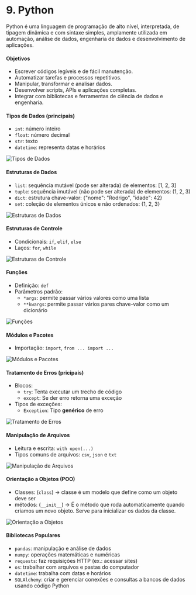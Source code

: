 # 9. Python

Python é uma linguagem de programação de alto nível, interpretada, de tipagem dinâmica e com sintaxe simples, amplamente utilizada em automação, análise de dados, engenharia de dados e desenvolvimento de aplicações.

#### Objetivos

- Escrever códigos legíveis e de fácil manutenção.  
- Automatizar tarefas e processos repetitivos.  
- Manipular, transformar e analisar dados.  
- Desenvolver scripts, APIs e aplicações completas.  
- Integrar com bibliotecas e ferramentas de ciência de dados e engenharia.

#### Tipos de Dados (principais)
- `int`: número inteiro
- `float`: número decimal
- `str`: texto 
- `datetime`: representa datas e horários

![Tipos de Dados](image/data_type.png)

#### Estruturas de Dados
- `list`: sequência mutável (pode ser alterada) de elementos: [1, 2, 3]  
- `tuple`: sequência imutável (não pode ser alterada) de elementos: (1, 2, 3)   
- `dict`: estrutura chave-valor: {"nome": "Rodrigo", "idade": 42}
- `set`: coleção de elementos únicos e não ordenados: {1, 2, 3} 

![Estruturas de Dados](image/data_structure.png)

#### Estruturas de Controle
- Condicionais: `if`, `elif`, `else`  
- Laços: `for`, `while` 

![Estruturas de Controle](image/control_structures.png)

#### Funções
- Definição: `def`  
- Parâmetros padrão: 
    - `*args`: permite passar vários valores como uma lista
    - `**kwargs`: permite passar vários pares chave-valor como um dicionário

![Funções](image/functions.png)

#### Módulos e Pacotes
- Importação: `import`, `from ... import ...` 

![Módulos e Pacotes](image/import.png)

#### Tratamento de Erros (pricipais)
- Blocos: 
    - `try`: Tenta executar um trecho de código
    - `except`: Se der erro retorna uma exceção
- Tipos de exceções: 
    - `Exception`: Tipo **genérico** de erro

![Tratamento de Erros](image/try_except.png)

#### Manipulação de Arquivos
- Leitura e escrita: `with open(...)`  
- Tipos comuns de arquivos: `csv`, `json` e `txt`

![Manipulação de Arquivos](image/read_write.png)

#### Orientação a Objetos (POO)
- Classes: (`class`) -> classe é um modelo que define como um objeto deve ser
- métodos: (`__init__`) -> É o método que roda automaticamente quando criamos um novo objeto.
Serve para inicializar os dados da classe.

![Orientação a Objetos](image/poo.png)

#### Bibliotecas Populares
- `pandas`: manipulação e análise de dados  
- `numpy`: operações matemáticas e numéricas  
- `requests`: faz requisições HTTP (ex.: acessar sites)  
- `os`: trabalhar com arquivos e pastas do computador  
- `datetime`: trabalha com datas e horários  
- `SQLAlchemy`: criar e gerenciar conexões e consultas a bancos de dados usando código Python  
